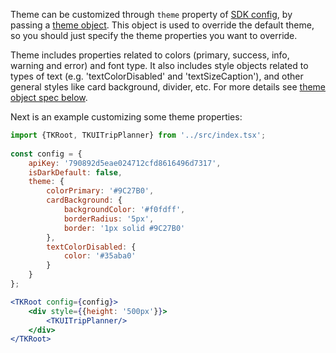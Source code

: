 Theme can be customized through ```theme``` property of [SDK config](/#/Customization?id=tkuiconfig), by passing a
[theme object](/#/Customization?id=tkuitheme). This object is used to override the default theme, so you should just 
specify the theme properties you want to override.

Theme includes properties related to colors (primary, success, info, warning and error) and font type. 
It also includes style objects related to types of text (e.g. 'textColorDisabled' and 'textSizeCaption'),
and other general styles like card background, divider, etc. For more details 
see [theme object spec below](/#/Customization?id=tkuitheme).

Next is an example customizing some theme properties:

```jsx
import {TKRoot, TKUITripPlanner} from '../src/index.tsx';
        
const config = {
    apiKey: '790892d5eae024712cfd8616496d7317', 
    isDarkDefault: false,
    theme: {
        colorPrimary: '#9C27B0',
        cardBackground: {
            backgroundColor: '#f0fdff',
            borderRadius: '5px',
            border: '1px solid #9C27B0'
        },
        textColorDisabled: {
            color: '#35aba0'
        }    
    }
};

<TKRoot config={config}>
    <div style={{height: '500px'}}>
        <TKUITripPlanner/>
    </div>
</TKRoot>
```